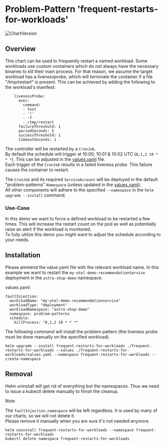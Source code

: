 # Problem-Pattern 'frequent-restarts-for-workloads'
![ChartVersion](https://img.shields.io/badge/ChartVersion-0.1.0-informational?style=flat)

## Overview
This chart can be used to frequently restart a named workload. Some workloads use custom containers which do not always have the necessary binaries to kill their main process. For that reason, we assume the target workload has a livenessprobe, which will terminate the container if a file "/tmp/restart" is present. This can be achieved by adding the following to the workload's manifest:
```
    livenessProbe:
      exec:
        command:
        - test
        - '!'
        - -f
        - /tmp/restart
      failureThreshold: 1
      periodSeconds: 5
      successThreshold: 1
      timeoutSeconds: 1
```

The controller will be restarted by a `CronJob`.\
By default the schedule will trigger at 10:00, 10:01 & 10:02 UTC (`0,1,2 10 * * *`). This can be adjusted in the [values.yaml](values.yaml) file.\
Each trigger of the `CronJob` results in a failed liveness probe. This failure causes the container to restart.

The `CronJob` and its required `ServiceAccount` will be deployed in the default "problem-patterns" `Namespace` (unless updated in the [values.yaml](values.yaml)).\
All other components will adhere to the specified `--namespace` in the `helm upgrade --install` command.

### Use-Case
In this demo we want to force a defined workload to be restarted a few times. This will increase the restart count on the pod as well as potentially raise an alert if the workload is monitored.\
To fully utilize this demo you might want to adjust the schedule according to your needs. 

## Installation
Please ammend the value.yaml file with the relevant workload name. In this example we want to restart the `my-otel-demo-recommendationService` deployment in the `astro-shop-demo` namespace.

values.yaml:
```
faultInjection:
  workloadName: "my-otel-demo-recommendationservice"
  workloadType: "deployment"
  workloadNamespace: "astro-shop-demo"
  namespace: problem-patterns
  schedule:
    killProcess: "0,1,2 10 * * *"
```

The following command will install the problem pattern (the liveness probe must be done manually on the specified workload).
```shell
helm upgrade --install frequent-restarts-for-workloads ./frequent-restarts-for-workloads --values ./frequent-restarts-for-workloads/values.yaml --namespace frequent-restarts-for-workloads --create-namespace
```

## Removal
Helm uninstall will get rid of everything but the namespaces. Thus we need to issue a kubectl delete manually to finish the cleanup.
> [!NOTE]  
> The `faultInjection.namespace` will be left regardless. It is used by many of our charts, so we will not delete it.\
> Please remove it manually when you are sure it's not needed anymore. 
```shell
helm uninstall frequent-restarts-for-workloads --namespace frequent-restarts-for-workloads
kubectl delete namespace frequent-restarts-for-workloads
```
